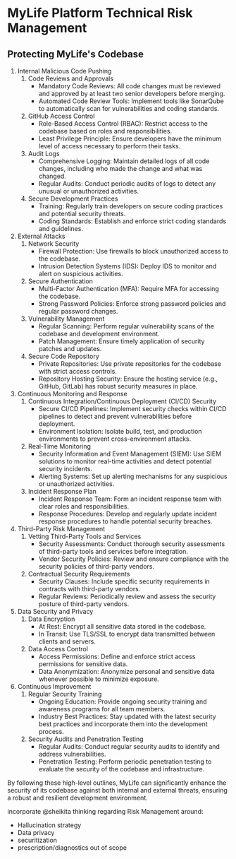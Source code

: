 # MyLife Platform Technical Risk Management

## Protecting MyLife's Codebase

1. Internal Malicious Code Pushing
    1. Code Reviews and Approvals
        - Mandatory Code Reviews: All code changes must be reviewed and approved by at least two senior developers before merging.
        - Automated Code Review Tools: Implement tools like SonarQube to automatically scan for vulnerabilities and coding standards.
    2. GitHub Access Control
        - Role-Based Access Control (RBAC): Restrict access to the codebase based on roles and responsibilities.
        - Least Privilege Principle: Ensure developers have the minimum level of access necessary to perform their tasks.
    3. Audit Logs
        - Comprehensive Logging: Maintain detailed logs of all code changes, including who made the change and what was changed.
        - Regular Audits: Conduct periodic audits of logs to detect any unusual or unauthorized activities.
    4. Secure Development Practices
        - Training: Regularly train developers on secure coding practices and potential security threats.
        - Coding Standards: Establish and enforce strict coding standards and guidelines.
2. External Attacks
    1. Network Security
        - Firewall Protection: Use firewalls to block unauthorized access to the codebase.
        - Intrusion Detection Systems (IDS): Deploy IDS to monitor and alert on suspicious activities.
    2. Secure Authentication
        - Multi-Factor Authentication (MFA): Require MFA for accessing the codebase.
        - Strong Password Policies: Enforce strong password policies and regular password changes.
    3. Vulnerability Management
        - Regular Scanning: Perform regular vulnerability scans of the codebase and development environment.
        - Patch Management: Ensure timely application of security patches and updates.
    4. Secure Code Repository
        - Private Repositories: Use private repositories for the codebase with strict access controls.
        - Repository Hosting Security: Ensure the hosting service (e.g., GitHub, GitLab) has robust security measures in place.
3. Continuous Monitoring and Response
    1. Continuous Integration/Continuous Deployment (CI/CD) Security
        - Secure CI/CD Pipelines: Implement security checks within CI/CD pipelines to detect and prevent vulnerabilities before deployment.
        - Environment Isolation: Isolate build, test, and production environments to prevent cross-environment attacks.
    2. Real-Time Monitoring
        - Security Information and Event Management (SIEM): Use SIEM solutions to monitor real-time activities and detect potential security incidents.
        - Alerting Systems: Set up alerting mechanisms for any suspicious or unauthorized activities.
    3. Incident Response Plan
        - Incident Response Team: Form an incident response team with clear roles and responsibilities.
        - Response Procedures: Develop and regularly update incident response procedures to handle potential security breaches.
4. Third-Party Risk Management
    1. Vetting Third-Party Tools and Services
        - Security Assessments: Conduct thorough security assessments of third-party tools and services before integration.
        - Vendor Security Policies: Review and ensure compliance with the security policies of third-party vendors.
    2. Contractual Security Requirements
        - Security Clauses: Include specific security requirements in contracts with third-party vendors.
        - Regular Reviews: Periodically review and assess the security posture of third-party vendors.
5. Data Security and Privacy
    1. Data Encryption
        - At Rest: Encrypt all sensitive data stored in the codebase.
        - In Transit: Use TLS/SSL to encrypt data transmitted between clients and servers.
    2. Data Access Control
        - Access Permissions: Define and enforce strict access permissions for sensitive data.
        - Data Anonymization: Anonymize personal and sensitive data whenever possible to minimize exposure.
6. Continuous Improvement
    1. Regular Security Training
        - Ongoing Education: Provide ongoing security training and awareness programs for all team members.
        - Industry Best Practices: Stay updated with the latest security best practices and incorporate them into the development process.
    2. Security Audits and Penetration Testing
        - Regular Audits: Conduct regular security audits to identify and address vulnerabilities.
        - Penetration Testing: Perform periodic penetration testing to evaluate the security of the codebase and infrastructure.

By following these high-level outlines, MyLife can significantly enhance the security of its codebase against both internal and external threats, ensuring a robust and resilient development environment.

incorporate @sheikita thinking regarding Risk Management around:

- Hallucination strategy
- Data privacy
- securitization
- prescription/diagnostics out of scope
